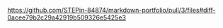 https://github.com/STEPin-84874/markdown-portfolio/pull/3/files#diff-0acee79b2c29a42919b509326e5425e3
